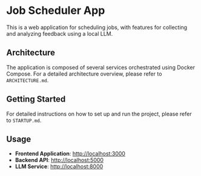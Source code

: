 # Job Scheduler App

This is a web application for scheduling jobs, with features for collecting and analyzing feedback using a local LLM.

## Architecture

The application is composed of several services orchestrated using Docker Compose. For a detailed architecture overview, please refer to `ARCHITECTURE.md`.

## Getting Started

For detailed instructions on how to set up and run the project, please refer to `STARTUP.md`.

## Usage

- **Frontend Application**: [http://localhost:3000](http://localhost:3000)
- **Backend API**: [http://localhost:5000](http://localhost:5000)
- **LLM Service**: [http://localhost:8000](http://localhost:8000)